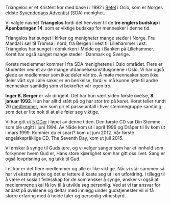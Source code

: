Triangelos er et Kristent kor med base i i 1992 i [Betel](http://adventkirken-betel.no) i Oslo, som er Norges eldste [Syvendedags Adventist](http://adventist.no) (SDA) menighet.

Vi valgte navnet **Triangelos** fordi det henviser til de **tre englers budskap** i **Åpenbaringen 14**, som er viktige budskap for mennesker i denne tid.

Triangelos har sunget i kirker og menigheter mange steder i Norge. Fra Mandal i sør til Tromsø i nord, fra Bergen i vest til Lillehammer i øst. Triangelos har sunget i domkirken i Molde og i Banken på Lillehammer. Koret har også sunget mange steder i Danmark og Sverige.

Korets medlemmer kommer i fra SDA menighetene i Oslo området. Flere er studenter ved et av de mange utdannelsesinstitusjonene i Oslo. Vi har også glede av medlemmer som ikke deler vår tro.  Å møte mennesker som ikke deler vårt syn i alle saker er en berikelse, fordi vi må kunne lytte til andre mennesker samtidig som vi bekrefter vår egen tro.

**Inger B. Berger** er vår dirigent. Det har hun vært siden første øvelse, **8. januar 1992**. Hun har alltid stått på og har stor tro på koret. Koret teller rundt 20 [medlemmer](members), noe som gir et passe antall i hver stemmegruppe samtidig som det er lite nok til at alle føler seg viktige.

Vi har gitt ut [5 CDer](music) i løpet av denne tiden.
Den første CD var Din Stemme som ble utgitt i juni 1994. Av Nåde kom ut i april 1996 og Dråper til liv kom ut i mars 1999. Kommer du ei snart? kom ut juni 2012. Vår første engelskspråklige CD, The Seventh Day, kom ut juli 2015.

Vi ønsker å synge til Guds ære, og vi velger sanger som har et innhold som forkynner hvem Gud er, Hans store kjærlighet som har gitt oss livet. Sang er også lovprisning av, og takk til Gud.

I et kor er det flere medlemmer og alle er like viktige. Når vi står sammen så har vi ekstra styrke og det er lettere å kaste seg ut i en utfordring. I tillegg til å være et sosialt fellesskap for de som ønsker å synge, ønsker vi også at medlemmene skal få lov til å utvikle seg personlig. Ved at vi tar ansvar for andakt på øvelsene og deltar med innlegg under gudstjenester vil vi få større erfaring med å holde taler og personlig vitnesbyrd.
